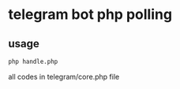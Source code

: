 # telegram bot php polling

## usage

```bash
php handle.php
```

all codes in telegram/core.php file